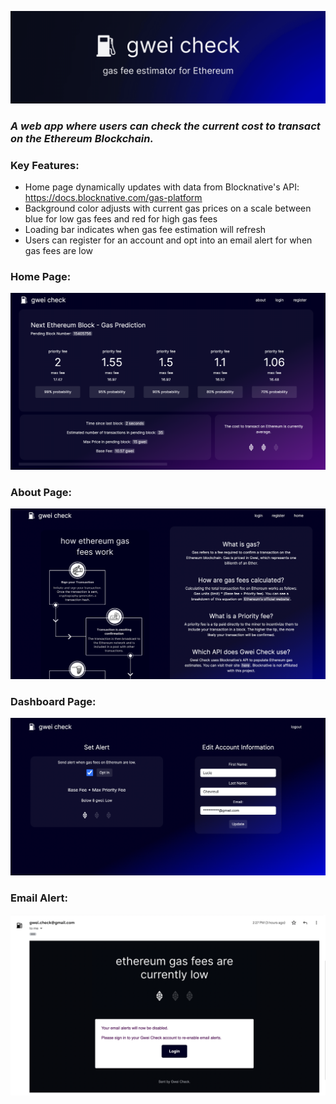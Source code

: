 <p align="center">
  <img src="/imgs/gwei_check_banner.gif" />
</p>

### *A web app where users can check the current cost to transact on the Ethereum Blockchain.*

### Key Features:
- Home page dynamically updates with data from Blocknative's API: https://docs.blocknative.com/gas-platform
- Background color adjusts with current gas prices on a scale between blue for low gas fees and red for high gas fees
- Loading bar indicates when gas fee estimation will refresh
- Users can register for an account and opt into an email alert for when gas fees are low

### Home Page:
<p align="center">
  <img src="/imgs/home.png" />
</p>

### About Page:
<p align="center">
  <img src="/imgs/about.png" />
</p>

### Dashboard Page:
<p align="center">
  <img src="/imgs/dashboard.png" />
</p>

### Email Alert:
<p align="center">
  <img src="/imgs/email.png" />
</p>